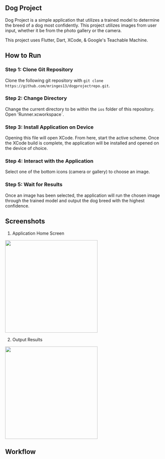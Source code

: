## Dog Project
Dog Project is a simple application that utilizes a trained model to determine the breed of a dog most confidently. This project utilizes images from user input, whether it be from the photo gallery or the camera.

This project uses Flutter, Dart, XCode, & Google's Teachable Machine.

## How to Run

### Step 1: Clone Git Repository
Clone the following git repository with `git clone https://github.com/mringes13/dogprojectrepo.git`.

### Step 2: Change Directory
Change the current directory to be within the `ios` folder of this repository. Open 'Runner.xcworkspace`.

### Step 3: Install Application on Device
Opening this file will open XCode. From here, start the active scheme. Once the XCode build is complete, the application will be installed and opened on the device of choice.

### Step 4: Interact with the Application
Select one of the bottom icons (camera or gallery) to choose an image.

### Step 5: Wait for Results
Once an image has been selected, the application will run the chosen image through the trained model and output the dog breed with the highest confidence.

## Screenshots
1. Application Home Screen
<img src='https://user-images.githubusercontent.com/60116121/150008348-c4eb4dfd-93cb-426c-a965-31a9e3fa12bf.PNG' width='300'>

2. Output Results
<img src='https://user-images.githubusercontent.com/60116121/150008355-1139eee9-41dc-4d38-bf01-0c7b6b9dfbe8.PNG' width='300'>


## Workflow
